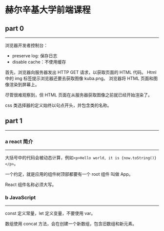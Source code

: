 # 赫尔辛基大学前端课程

## part 0

---

浏览器开发者控制台：

- preserve log: 保存日志
- disable cache：不使用缓存

首先，浏览器向服务器发出 HTTP GET 请求，以获取页面的 HTML 代码。 Html 中的 img 标签提示浏览器还要去获取图像 kuba.png。 浏览器将 HTML 页面和图像渲染到屏幕上。

尽管很难观察到，但 HTML 页面在从服务器获取图像之前就已经开始渲染了。

css 类选择器的定义始终以句点开头，并包含类的名称。

## part 1

---

### a react 简介

---

大括号中的代码会被动态计算，例如`<p>Hello world, it is {now.toString()}</p>`。

一个约定，就是应用的组件树顶部都要有一个 root 组件 叫做 App。

React 组件名称必须大写。

### b JavaScript

---

const 定义常量，let 定义变量，不要使用 var。

数组使用 concat 方法，会在创建一个新数组，包含旧数组和新元素。


